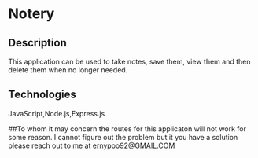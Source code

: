# Notery

## Description
This application can be used to take notes, save them, view them and then delete them when no longer needed.

## Technologies
JavaScript,Node.js,Express.js

##To whom it may concern
the routes for this applicaton will not work for some reason. I cannot figure out the problem but it you have a solution please reach out to me at ernypoo92@GMAIL.COM
